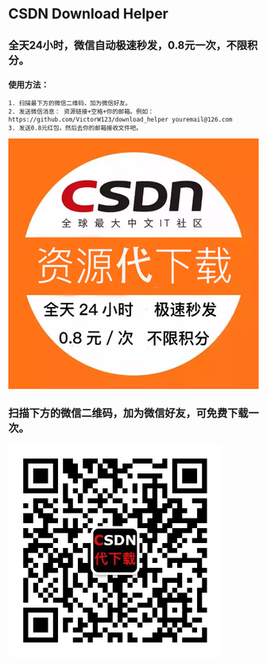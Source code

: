 # CSDN Download Helper


## 全天24小时，微信自动极速秒发，0.8元一次，不限积分。

### 使用方法：
    1. 扫描最下方的微信二维码，加为微信好友。
    2. 发送微信消息： 资源链接+空格+你的邮箱。例如：https://github.com/VictorW123/download_helper youremail@126.com
    3. 发送0.8元红包，然后去你的邮箱接收文件吧。


![image](http://github.com/VictorW123/download_helper/raw/master/images/content.png)


## 扫描下方的微信二维码，加为微信好友，可免费下载一次。
![image](http://github.com/VictorW123/download_helper/raw/master/images/barcode.jpg)
